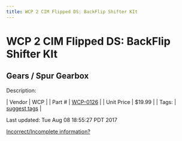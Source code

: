 ```yaml
---
title: WCP 2 CIM Flipped DS: BackFlip Shifter KIt
---
```


# WCP 2 CIM Flipped DS: BackFlip Shifter KIt
## Gears / Spur Gearbox
Description: 	 

| Vendor | WCP | 
| Part # | [WCP-0126](http://www.wcproducts.net/WCP-0126) | 
| Unit Price | $19.99 | 
| Tags: | [suggest tags](https://docs.google.com/forms/d/e/1FAIpQLSeWyY8v3RgOty-MyWmh9U0iivNYN_molChYyS-0U-o-kOAv_g/viewform) | 

Last updated: Tue Aug 08 18:55:27 PDT 2017

 [Incorrect/Incomplete information?](https://docs.google.com/forms/d/e/1FAIpQLSeWyY8v3RgOty-MyWmh9U0iivNYN_molChYyS-0U-o-kOAv_g/viewform)